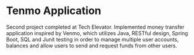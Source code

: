 # Tenmo Application

Second project completed at Tech Elevator. Implemented money transfer application inspired by Venmo, which utilizes Java, RESTful 
design, Spring Boot, SQL and Junit testing in order to manage multiple user accounts, balances and allow users to send and request funds from other users.
